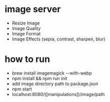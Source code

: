# image server
- Resize Image
- Image Quality
- Image Format
- Image Effects (sepia, contrast, sharpen, blur)


# how to run
- brew install imagemagick --with-webp
- npm install && npm run init
- add image directory path to package.json
- npm start
- localhost:8080/([manipulations])/image/path
